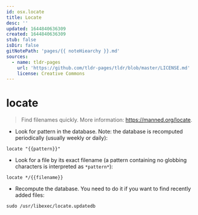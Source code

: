 ```yaml
---
id: osx.locate
title: Locate
desc: ''
updated: 1644840636309
created: 1644840636309
stub: false
isDir: false
gitNotePath: 'pages/{{ noteHiearchy }}.md'
sources:
  - name: tldr-pages
    url: 'https://github.com/tldr-pages/tldr/blob/master/LICENSE.md'
    license: Creative Commons
---
```

# locate

> Find filenames quickly.
> More information: <https://manned.org/locate>.

- Look for pattern in the database. Note: the database is recomputed periodically (usually weekly or daily):

`locate "{{pattern}}"`

- Look for a file by its exact filename (a pattern containing no globbing characters is interpreted as `*pattern*`):

`locate */{{filename}}`

- Recompute the database. You need to do it if you want to find recently added files:

`sudo /usr/libexec/locate.updatedb`

